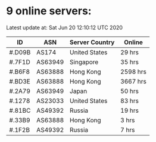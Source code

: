 # 9 online servers:

Latest update at: Sat Jun 20 12:10:12 UTC 2020

| ID | ASN | Server Country | Online |
| -- | --- | -------------- | ------ |
| #.D09B | AS174 | United States | 29 hrs |
| #.7F1D | AS63949 | Singapore | 35 hrs |
| #.B6F8 | AS63888 | Hong Kong | 2598 hrs |
| #.BD3E | AS63888 | Hong Kong | 3667 hrs |
| #.2A79 | AS63949 | Japan | 50 hrs |
| #.1278 | AS23033 | United States | 83 hrs |
| #.81BC | AS49392 | Russia | 19 hrs |
| #.33B9 | AS63888 | Hong Kong | 3 hrs |
| #.1F2B | AS49392 | Russia | 7 hrs |

